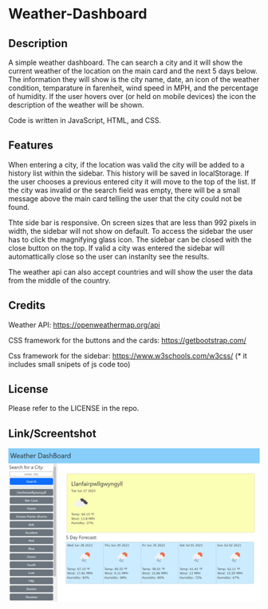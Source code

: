 # Weather-Dashboard
 
## Description

A simple weather dashboard. The can search a city and it will show the current weather of the location on the main card and the next 5 days below. The information they will show is the city name, date, an icon of the weather condition, temparature in farenheit, wind speed in MPH, and the percentage of humidity.
If the user hovers over (or held on mobile devices) the icon the description of the weather will be shown.

Code is written in JavaScript, HTML, and CSS.


## Features

When entering a city, if the location was valid the city will be added to a history list within the sidebar. This history will be saved in localStorage. If the user chooses a previous entered city it will move to the top of the list. If the city was invalid or the search field was empty, there will be a small message above the main card telling the user that the city could not be found.

Thte side bar is responsive. On screen sizes that are less than 992 pixels in width, the sidebar will not show on default. To access the sidebar the user has to click the magnifying glass icon. The sidebar can be closed with the close button on the top. If valid a city was entered the sidebar will automattically close so the user can instanlty see the results.

The weather api can also accept countries and will show the user the data from the middle of the country.

## Credits

Weather API: https://openweathermap.org/api

CSS framework for the buttons and the cards: https://getbootstrap.com/

Css framework for the sidebar: https://www.w3schools.com/w3css/ (* it includes small snipets of js code too)



## License

Please refer to the LICENSE in the repo.


## Link/Screentshot


![mod6hwscreenshot](./assets/img/mod6hwscreenshot-bigscreen.PNG)